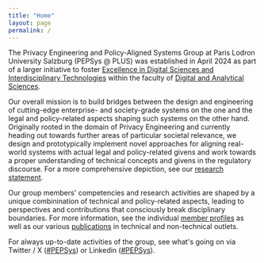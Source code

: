 ```yaml
---
title: "Home"
layout: page
permalink: /
---
```


The Privacy Engineering and Policy-Aligned Systems Group at Paris Lodron University Salzburg (PEPSys @ PLUS) was established in April 2024 as part of a larger initiative to foster [Excellence in Digital Sciences and Interdisciplinary Technologies](https://www.plus.ac.at/digitale-und-analytische-wissenschaften/fachbereiche-einrichtungen/einrichtungen/exdigit/) within the faculty of [Digital and Analytical Sciences](https://www.plus.ac.at/digitale-und-analytische-wissenschaften/).

Our overall mission is to build bridges between the design and engineering of cutting-edge enterprise- and society-grade systems on the one and the legal and policy-related aspects shaping such systems on the other hand. Originally rooted in the domain of Privacy Engineering and currently heading out towards further areas of particular societal relevance, we design and prototypically implement novel approaches for aligning real-world systems with actual legal and policy-related givens and work towards a proper understanding of technical concepts and givens in the regulatory discourse. For a more comprehensive depiction, see our [research statement](/research).

Our group members' competencies and research activities are shaped by a unique combinination of technical and policy-related aspects, leading to perspectives and contributions that consciously break disciplinary boundaries. For more information, see the individual [member profiles](/team) as well as our various [publications](publications) in technical and non-technical outlets. 

For always up-to-date activities of the group, see what's going on via Twitter / X ([#PEPSys](https://twitter.com/hashtag/PEPSys?f=live)) or Linkedin ([#PEPSys](https://www.linkedin.com/feed/hashtag/?keywords=pepsys)).

